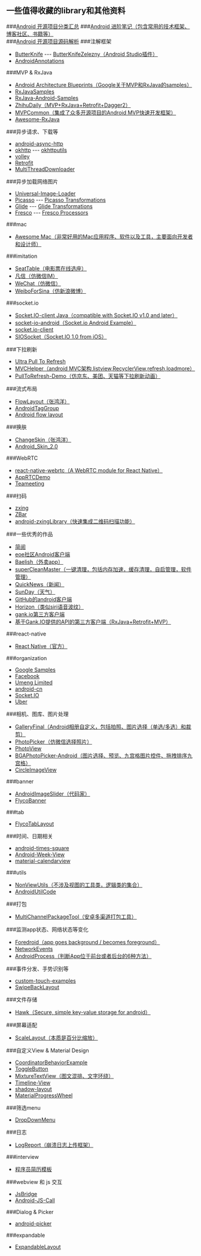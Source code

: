 ## 一些值得收藏的library和其他资料
###[Android 开源项目分类汇总](https://github.com/Trinea/android-open-project)
###[Android 进阶笔记（包含常用的技术框架、博客社区、书籍等）](https://github.com/venshine/AndroidNote)     
###[Android 开源项目源码解析](https://github.com/android-cn/android-open-project-analysis)
###注解框架
* [ButterKnife](https://github.com/JakeWharton/butterknife) --- [ButterKnifeZelezny（Android Studio插件）](https://github.com/avast/android-butterknife-zelezny)
* [AndroidAnnotations](https://github.com/excilys/androidannotations)   

###MVP & RxJava
* [Android Architecture Blueprints（Google关于MVP和RxJava的samples）](https://github.com/googlesamples/android-architecture)
* [RxJavaSamples](https://github.com/rengwuxian/RxJavaSamples)
* [RxJava-Android-Samples](https://github.com/kaushikgopal/RxJava-Android-Samples)
* [ZhihuDaily（MVP+RxJava+Retrofit+Dagger2）](https://github.com/baiiu/ZhihuDaily)
* [MVPCommon（集成了众多开源项目的Android MVP快速开发框架）](https://github.com/CameloeAnthony/MVPCommon)
* [Awesome-RxJava](https://github.com/lzyzsd/Awesome-RxJava)

###异步请求、下载等
* [android-async-http](https://github.com/loopj/android-async-http)
* [okhttp](https://github.com/square/okhttp) --- [okhttputils](https://github.com/hongyangAndroid/okhttputils)
* [volley](https://developer.android.com/training/volley/index.html)
* [Retrofit](https://github.com/square/retrofit)
* [MultiThreadDownloader](https://github.com/AigeStudio/MultiThreadDownloader) 

###异步加载网络图片
* [Universal-Image-Loader](https://github.com/nostra13/Android-Universal-Image-Loader)
* [Picasso](https://github.com/square/picasso) --- [Picasso Transformations](https://github.com/wasabeef/picasso-transformations)
* [Glide](https://github.com/bumptech/glide) --- [Glide Transformations](https://github.com/wasabeef/glide-transformations)
* [Fresco](https://github.com/facebook/fresco) --- [Fresco Processors](https://github.com/wasabeef/fresco-processors)

###mac
* [Awesome Mac（非常好用的Mac应用程序、软件以及工具，主要面向开发者和设计师）](https://github.com/jaywcjlove/awesome-mac)

###imitation
* [SeatTable（电影票在线选座）](https://github.com/qifengdeqingchen/SeatTable)
* [凡信（仿微信IM）](https://github.com/huangfangyi/FanXin3.0)
* [WeChat（仿微信）](https://github.com/motianhuo/wechat)
* [WeiboForSina（仿新浪微博）](https://github.com/debolee/WeiboForSina)

###socket.io
* [Socket.IO-client Java（compatible with Socket.IO v1.0 and later）](https://github.com/socketio/socket.io-client-java)
* [socket-io-android（Socket.io Android Example）](https://github.com/jonathanve/socket-io-android)
* [socket.io-client](https://github.com/socketio/socket.io-client)
* [SIOSocket（Socket.IO 1.0 from iOS）](https://github.com/MegaBits/SIOSocket)

###下拉刷新
* [Ultra Pull To Refresh](https://github.com/liaohuqiu/android-Ultra-Pull-To-Refresh)
* [MVCHelper（android MVC架构,listview,RecyclerView,refresh,loadmore）](https://github.com/LuckyJayce/MVCHelper)
* [PullToRefresh-Demo（仿京东、美团、天猫等下拉刷新动画）](https://github.com/xuehuayous/PullToRefresh-Demo)

###流式布局
* [FlowLayout（张鸿洋）](https://github.com/hongyangAndroid/FlowLayout)
* [AndroidTagGroup](https://github.com/2dxgujun/AndroidTagGroup)
* [Android flow layout](https://github.com/ApmeM/android-flowlayout)

###换肤
* [ChangeSkin（张鸿洋）](https://github.com/hongyangAndroid/ChangeSkin)
* [Android_Skin_2.0](https://github.com/v7lin/Android_Skin_2.0)
 
###WebRTC
* [react-native-webrtc（A WebRTC module for React Native）](https://github.com/oney/react-native-webrtc)
* [AppRTCDemo](https://github.com/njovy/AppRTCDemo)
* [Teameeting](https://github.com/DyncLang/Teameeting-Android)

###扫码
* [zxing](https://github.com/zxing/zxing)
* [ZBar](https://github.com/ZBar/ZBar)
* [android-zxingLibrary（快速集成二维码扫描功能）](https://github.com/yipianfengye/android-zxingLibrary)

###一些优秀的作品
* [简阅](https://github.com/SkillCollege/SimplifyReader)
* [eoe社区Android客户端](https://github.com/eoecn/android-app)
* [Baelish（外卖app）](https://github.com/smay1227/Baelish)
* [superCleanMaster（一键清理，包括内存加速，缓存清理，自启管理，软件管理）](https://github.com/joyoyao/superCleanMaster)
* [QuickNews（新闻）](https://github.com/tigerguixh/QuickNews)
* [SunDay（天气）](https://github.com/iQuick/SunDay)
* [GitHub的android客户端](https://github.com/gdestiny/graduation_github)
* [Horizon（类似siri语音波纹）](https://github.com/Yalantis/Horizon)
* [gank.io第三方客户端](https://github.com/gaolonglong/GankGirl)
* [基于Gank.IO提供的API的第三方客户端（RxJava+Retrofit+MVP）](https://github.com/burgessjp/GanHuoIO)

###react-native
* [React Native（官方）](https://github.com/facebook/react-native)

###organization
* [Google Samples](https://github.com/googlesamples)
* [Facebook](https://github.com/facebook)
* [Umeng Limited](https://github.com/umeng)
* [android-cn](https://github.com/android-cn)
* [Socket.IO](https://github.com/socketio)
* [Uber](https://github.com/uber)

###相机、图库、图片处理
* [GalleryFinal（Android相册自定义，包括拍照、图片选择（单选/多选）和裁剪）](https://github.com/pengjianbo/GalleryFinal)
* [PhotoPicker（仿微信选择照片）](https://github.com/donglua/PhotoPicker)
* [PhotoView](https://github.com/chrisbanes/PhotoView)
* [BGAPhotoPicker-Android（图片选择、预览、九宫格图片控件、拖拽排序九宫格）](https://github.com/bingoogolapple/BGAPhotoPicker-Android)
* [CircleImageView](https://github.com/hdodenhof/CircleImageView)

###banner
* [AndroidImageSlider（代码家）](https://github.com/daimajia/AndroidImageSlider)
* [FlycoBanner](https://github.com/H07000223/FlycoBanner_Master)

###tab
* [FlycoTabLayout](https://github.com/H07000223/FlycoTabLayout)

###时间、日期相关
* [android-times-square](https://github.com/square/android-times-square)
* [Android-Week-View](https://github.com/alamkanak/Android-Week-View)
* [material-calendarview](https://github.com/prolificinteractive/material-calendarview)

###utils
* [NonViewUtils（不涉及视图的工具类，逻辑类的集合）](https://github.com/android-quick-dev/NonViewUtils)
* [AndroidUtilCode](https://github.com/Blankj/AndroidUtilCode)

###打包
* [MultiChannelPackageTool（安卓多渠道打包工具）](https://github.com/seven456/MultiChannelPackageTool)

###监测app状态、网络状态等变化
* [Foredroid（app goes background / becomes foreground）](https://github.com/steveliles/Foredroid)
* [NetworkEvents](https://github.com/pwittchen/NetworkEvents)
* [AndroidProcess（判断App位于前台或者后台的6种方法）](https://github.com/wenmingvs/AndroidProcess)

###事件分发、手势识别等
* [custom-touch-examples](https://github.com/devunwired/custom-touch-examples)
* [SwipeBackLayout](https://github.com/ikew0ng/SwipeBackLayout)

###文件存储
* [Hawk（Secure, simple key-value storage for android）](https://github.com/orhanobut/hawk)

###屏幕适配
* [ScaleLayout（本质是百分比缩放）](https://github.com/gavinliu/Android-ScaleLayout)

###自定义View & Material Design
* [CoordinatorBehaviorExample](https://github.com/saulmm/CoordinatorBehaviorExample)
* [ToggleButton](https://github.com/zcweng/ToggleButton)
* [MixtureTextView（图文混排、文字环绕）](https://github.com/hongyangAndroid/MixtureTextView)
* [Timeline-View](https://github.com/vipulasri/Timeline-View)
* [shadow-layout](https://github.com/dmytrodanylyk/shadow-layout)
* [MaterialProgressWheel](https://github.com/pnikosis/materialish-progress)

###筛选menu
* [DropDownMenu](https://github.com/baiiu/DropDownMenu)

###日志
* [LogReport（崩溃日志上传框架）](https://github.com/wenmingvs/LogReport)

###interview
* [程序员简历模板](https://github.com/geekcompany/ResumeSample)

###webview 和 js 交互
* [JsBridge](https://github.com/lzyzsd/JsBridge)
* [Android-JS-Call](https://github.com/Spring-Xu/Android-JS-Call)

###Dialog & Picker
* [android-picker](https://github.com/sevenli777/android-picker)

###expandable
* [ExpandableLayout](https://github.com/traex/ExpandableLayout)
